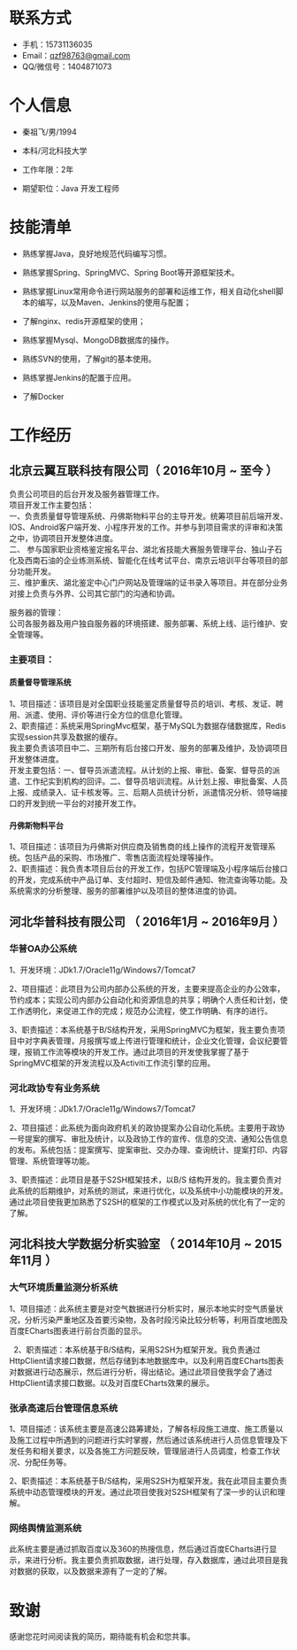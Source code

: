 
# 联系方式


- 手机：15731136035
- Email：qzf98763@gmail.com 
- QQ/微信号：1404871073

# 个人信息

 - 秦祖飞/男/1994
 - 本科/河北科技大学
 - 工作年限：2年

 - 期望职位：Java 开发工程师
 

# 技能清单

- 熟练掌握Java，良好地规范代码编写习惯。

- 熟练掌握Spring、SpringMVC、Spring Boot等开源框架技术。

- 熟练掌握Linux常用命令进行网站服务的部署和运维工作，相关自动化shell脚本的编写，以及Maven、Jenkins的使用与配置；

- 了解nginx、redis开源框架的使用；

- 熟练掌握Mysql、MongoDB数据库的操作。

- 熟练SVN的使用，了解git的基本使用。

- 熟练掌握Jenkins的配置于应用。

- 了解Docker


    
# 工作经历
## 北京云翼互联科技有限公司（ 2016年10月 ~ 至今 ）
负责公司项目的后台开发及服务器管理工作。  
项目开发工作主要包括：  
一、负责质量督导管理系统、丹佛斯物料平台的主导开发。统筹项目前后端开发、IOS、Android客户端开发、小程序开发的工作。并参与到项目需求的评审和决策之中，协调项目开发整体进度。  
二、 参与国家职业资格鉴定报名平台、湖北省技能大赛服务管理平台、独山子石化及西南石油的企业练测系统、智能化在线考试平台、南京云培训平台等项目的部分功能开发。  
三、维护重庆、湖北鉴定中心门户网站及管理端的证书录入等项目。并在部分业务对接上负责与外界、公司其它部门的沟通和协调。    

服务器的管理：  
公司各服务器及用户独自服务器的环境搭建、服务部署、系统上线、运行维护、安全管理等。  
### 主要项目：
####  质量督导管理系统
1、项目描述：该项目是对全国职业技能鉴定质量督导员的培训、考核、发证、聘用、派遣、使用、评价等进行全方位的信息化管理。  
2、职责描述：系统采用SpringMvc框架，基于MySQL为数据存储数据库，Redis实现session共享及数据的缓存。  
我主要负责该项目中二、三期所有后台接口开发、服务的部署及维护，及协调项目开发整体进度。  
开发主要包括：一、督导员派遣流程。从计划的上报、审批、备案、督导员的派遣、工作纪实到机构的回评。二、督导员培训流程。从计划上报、审批备案、人员上报、成绩录入、证卡核发等。三、后期人员统计分析，派遣情况分析、领导端接口的开发到统一平台的对接开发工作。  
#### 丹佛斯物料平台

1、项目描述：该项目为丹佛斯对供应商及销售商的线上操作的流程开发管理系统。包括产品的采购、市场推广、零售店面流程处理等操作。  
2、职责描述：我负责本项目后台的开发工作，包括PC管理端及小程序端后台接口的开发，完成系统中产品订单、支付超时、短信及邮件通知、物流查询等功能。及系统需求的分析整理、服务的部署维护以及项目的整体进度的协调。  

## 河北华普科技有限公司 （ 2016年1月 ~ 2016年9月 ）

### 华普OA办公系统 
  1、开发环境：JDk1.7/Oracle11g/Windows7/Tomcat7

  2、项目描述：此项目为公司内部办公系统的开发，主要来提高企业的办公效率，节约成本；实现公司内部办公自动化和资源信息的共享；明确个人责任和计划，使工作透明化，来促进工作的完成；规范办公流程，使工作明确、有序的进行。

  3、职责描述：本系统基于B/S结构开发，采用SpringMVC为框架，我主要负责项目中对字典表管理，月报撰写或上传进行管理和统计，企业文化管理，会议纪要管理，报销工作流等模块的开发工作。通过此项目的开发使我掌握了基于SpringMVC框架的开发流程以及Activiti工作流引擎的应用。  



### 河北政协专有业务系统 
1、开发环境：JDk1.7/Oracle11g/Windows7/Tomcat7  

2、项目描述：此系统为面向政府机关的政协提案办公自动化系统。主要用于政协一号提案的撰写、审批及统计，以及政协工作的宣传、信息的交流、通知公告信息的发布。系统包括：提案撰写、提案审批、交办办理、查询统计、提案打印、内容管理、系统管理等功能。  

3、职责描述：此项目是基于S2SH框架技术，以B/S 结构开发的。我主要负责对此系统的后期维护，对系统的测试，来进行优化，以及系统中小功能模块的开发。通过此项目使我更加熟悉了S2SH的框架的工作模式以及对系统的优化有了一定的了解。  
  



 
## 河北科技大学数据分析实验室 （ 2014年10月 ~ 2015年11月 ）

### 大气环境质量监测分析系统 

 1、项目描述：此系统主要是对空气数据进行分析实时，展示本地实时空气质量状况，分析污染严重地区及首要污染物，及各时段污染比较分析等，利用百度地图及百度ECharts图表进行前台页面的显示。  
 
  
 2、职责描述：本系统基于B/S结构，采用S2SH为框架开发。我负责通过HttpClient请求接口数据，然后存储到本地数据库中。以及利用百度ECharts图表对数据进行动态展示，然后进行分析，得出结论。通过此项目使我学会了通过HttpClient请求接口数据。以及对百度ECharts效果的展示。


### 张承高速后台管理信息系统  

 1、项目描述：该系统主要是高速公路筹建处，了解各标段施工进度、施工质量以及施工过程中所遇到的问题进行实时掌握，然后通过该系统进行人员信息管理及下发任务和相关要求，以及各施工方问题反映，管理层进行人员调度，检查工作状况、分配任务等。
 
 2、职责描述：本系统基于B/S结构，采用S2SH为框架开发。我在此项目主要负责系统中动态管理模块的开发。通过此项目使我对S2SH框架有了深一步的认识和理解。


### 网络舆情监测系统
 此系统主要是通过抓取百度以及360的热搜信息，然后通过百度ECharts进行显示，来进行分析。我主要负责抓取数据，进行处理，存入数据库，通过此项目是我对数据的获取，以及数据来源有了一定的了解。

# 致谢
 感谢您花时间阅读我的简历，期待能有机会和您共事。


